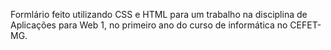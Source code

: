 Formlário feito utilizando CSS e HTML para um trabalho na disciplina de Aplicações para Web 1, no primeiro ano do curso de informática no CEFET-MG.
